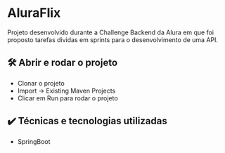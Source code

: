 # AluraFlix

Projeto desenvolvido durante a Challenge Backend da Alura em que foi proposto tarefas dividas em sprints para o desenvolvimento de uma API.

## 🛠️ Abrir e rodar o projeto

- Clonar o projeto
- Import → Existing Maven Projects
- Clicar em Run para rodar o projeto

## ✔️ Técnicas e tecnologias utilizadas

- SpringBoot
